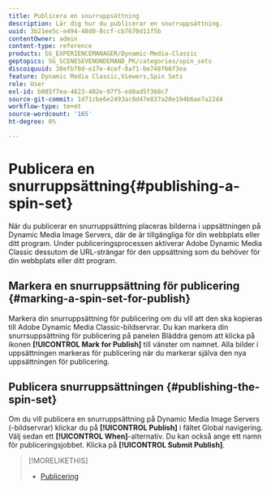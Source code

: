 ```yaml
---
title: Publicera en snurruppsättning
description: Lär dig hur du publicerar en snurruppsättning.
uuid: 3b21ee5c-e494-48d0-8ccf-cb7670d11f5b
contentOwner: admin
content-type: reference
products: SG_EXPERIENCEMANAGER/Dynamic-Media-Classic
geptopics: SG_SCENESEVENONDEMAND_PK/categories/spin_sets
discoiquuid: 38efb70d-e17e-4cef-8af1-be748f66f3ea
feature: Dynamic Media Classic,Viewers,Spin Sets
role: User
exl-id: b085f7ea-4623-402e-97f5-ed8ad5f368c7
source-git-commit: 1d71cbe6e2493ac8d47e837a20e194b6ae7a22d4
workflow-type: tm+mt
source-wordcount: '165'
ht-degree: 0%

---
```


# Publicera en snurruppsättning{#publishing-a-spin-set}

När du publicerar en snurruppsättning placeras bilderna i uppsättningen på Dynamic Media Image Servers, där de är tillgängliga för din webbplats eller ditt program. Under publiceringsprocessen aktiverar Adobe Dynamic Media Classic dessutom de URL-strängar för den uppsättning som du behöver för din webbplats eller ditt program.

## Markera en snurruppsättning för publicering {#marking-a-spin-set-for-publish}

Markera din snurruppsättning för publicering om du vill att den ska kopieras till Adobe Dynamic Media Classic-bildservrar. Du kan markera din snurrsuppsättning för publicering på panelen Bläddra genom att klicka på ikonen **[!UICONTROL Mark for Publish]** till vänster om namnet. Alla bilder i uppsättningen markeras för publicering när du markerar själva den nya uppsättningen för publicering.

## Publicera snurruppsättningen {#publishing-the-spin-set}

Om du vill publicera en snurruppsättning på Dynamic Media Image Servers (-bildservrar) klickar du på **[!UICONTROL Publish]** i fältet Global navigering. Välj sedan ett **[!UICONTROL When]**-alternativ. Du kan också ange ett namn för publiceringsjobbet. Klicka på **[!UICONTROL Submit Publish]**.

>[!MORELIKETHIS]
>
>* [Publicering](publishing-files.md#publishing_files)

